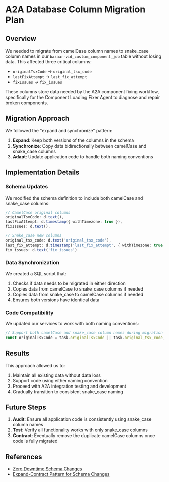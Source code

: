 # A2A Database Column Migration Plan

## Overview

We needed to migrate from camelCase column names to snake_case column names in our `bazaar-vid_custom_component_job` table without losing data. This affected three critical columns:

- `originalTsxCode` → `original_tsx_code`
- `lastFixAttempt` → `last_fix_attempt`
- `fixIssues` → `fix_issues`

These columns store data needed by the A2A component fixing workflow, specifically for the Component Loading Fixer Agent to diagnose and repair broken components.

## Migration Approach

We followed the "expand and synchronize" pattern:

1. **Expand**: Keep both versions of the columns in the schema
2. **Synchronize**: Copy data bidirectionally between camelCase and snake_case columns
3. **Adapt**: Update application code to handle both naming conventions

## Implementation Details

### Schema Updates

We modified the schema definition to include both camelCase and snake_case columns:

```typescript
// CamelCase original columns
originalTsxCode: d.text(), 
lastFixAttempt: d.timestamp({ withTimezone: true }),
fixIssues: d.text(),

// Snake_case new columns
original_tsx_code: d.text('original_tsx_code'),
last_fix_attempt: d.timestamp('last_fix_attempt', { withTimezone: true }),
fix_issues: d.text('fix_issues')
```

### Data Synchronization

We created a SQL script that:
1. Checks if data needs to be migrated in either direction
2. Copies data from camelCase to snake_case columns if needed
3. Copies data from snake_case to camelCase columns if needed
4. Ensures both versions have identical data

### Code Compatibility

We updated our services to work with both naming conventions:

```typescript
// Support both camelCase and snake_case column names during migration
const originalTsxCode = task.originalTsxCode || task.original_tsx_code;
```

## Results

This approach allowed us to:
1. Maintain all existing data without data loss
2. Support code using either naming convention
3. Proceed with A2A integration testing and development
4. Gradually transition to consistent snake_case naming

## Future Steps

1. **Audit**: Ensure all application code is consistently using snake_case column names
2. **Test**: Verify all functionality works with only snake_case columns
3. **Contract**: Eventually remove the duplicate camelCase columns once code is fully migrated

## References

- [Zero Downtime Schema Changes](https://www.harness.io/blog/how-to-safely-move-a-db-column)
- [Expand-Contract Pattern for Schema Changes](https://www.sqlshack.com/sql-server-database-migrations-with-zero-data-loss-and-zero-downtime/) 